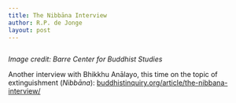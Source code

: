 ```yaml
---
title: The Nibbāna Interview
author: R.P. de Jonge
layout: post
---
```

<span class="image left"><img src="{{ 'assets/images/nirvana.jpg' | relative_url }}" alt="" /></span>

<p><i>Image credit: Barre Center for Buddhist Studies</i></p>

<p>Another interview with Bhikkhu Anālayo, this time on the topic of extinguishment (<i>Nibbāna</i>): <a href="https://www.buddhistinquiry.org/article/the-nibbana-interview/">buddhistinquiry.org/article/the-nibbana-interview/</a></p>
